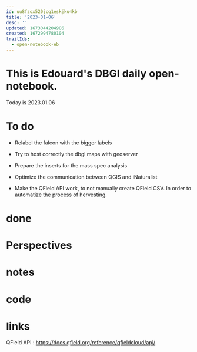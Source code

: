 ```yaml
---
id: uu8fzox520jcg1eskjku4kb
title: '2023-01-06'
desc: ''
updated: 1673044204986
created: 1672994780104
traitIds:
  - open-notebook-eb
---
```


# This is Edouard's DBGI daily open-notebook.

Today is 2023.01.06

# To do

- Relabel the falcon with the bigger labels

- Try to host correctly the dbgi maps with geoserver

- Prepare the inserts for the mass spec analysis

- Optimize the communication between QGIS and iNaturalist

- Make the QField API work, to not manually create QField CSV. In order to automatize the process of hervesting.

# done

# Perspectives

# notes

# code

# links
QField API : https://docs.qfield.org/reference/qfieldcloud/api/

